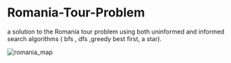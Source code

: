 # Romania-Tour-Problem
a solution to the Romania tour problem using both uninformed and informed search algorithms ( bfs , dfs ,greedy best first, a star). 

![romania_map](https://user-images.githubusercontent.com/55102620/171646892-8423d926-1dd6-4d82-9df3-3b49218a3a3a.png)
